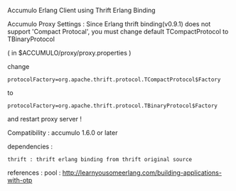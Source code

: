 Accumulo Erlang Client using Thrift Erlang Binding

Accumulo Proxy Settings :
Since Erlang thrift binding(v0.9.1) does not support 'Compact Protocal', you must change default TCompactProtocol to TBinaryProtocol

( in $ACCUMULO/proxy/proxy.properties )

change

    protocolFactory=org.apache.thrift.protocol.TCompactProtocol$Factory
to

    protocolFactory=org.apache.thrift.protocol.TBinaryProtocol$Factory

and restart proxy server !

Compatibility :
	accumulo 1.6.0 or later
	
dependencies :

	thrift : thrift erlang binding from thrift original source

references :
	pool : http://learnyousomeerlang.com/building-applications-with-otp